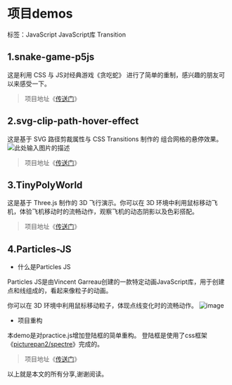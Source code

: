 ﻿# 项目demos
标签：JavaScript JavaScript库 Transition

## 1.snake-game-p5js

这是利用 CSS 与 JS对经典游戏《贪吃蛇》 进行了简单的重制，感兴趣的朋友可以来感受一下。

> 项目地址《[传送门][1]》

## 2.svg-clip-path-hover-effect

这是基于 SVG 路径剪裁属性与 CSS Transitions 制作的 组合网格的悬停效果。
![此处输入图片的描述][2]

> 项目地址《[传送门][3]》

## 3.TinyPolyWorld 

这是基于 Three.js 制作的 3D 飞行演示。你可以在 3D 环境中利用鼠标移动飞机，体验飞机移动时的流畅动作，观察飞机的动态阴影以及色彩搭配。

> 项目地址《[传送门][4]》

## 4.Particles-JS

 - 什么是Particles JS

Particles JS是由Vincent Garreau创建的一款特定动画JavaScript库，用于创建点和线组成的，看起来像粒子的动画。

你可以在 3D 环境中利用鼠标移动粒子，体现点线变化时的流畅动作。
![image][5]


 - 项目重构

本demo是对practice.js增加登陆框的简单重构。
登陆框是使用了css框架《[picturepan2/spectre][6]》完成的。
> 项目地址《[传送门][7]》

以上就是本文的所有分享,谢谢阅读。


  [1]: https://liva92.github.io/Demos/snake-game-p5js/index.html
  [2]: https://github.com/liva92/Demos/blob/master/svg-clip-path-hover-effect/images/image.png
  [3]: https://liva92.github.io/Demos/svg-clip-path-hover-effect/index.html
  [4]: https://liva92.github.io/Demos/tinypolyworld-threejs-experiements/index.html
  [5]: https://github.com/liva92/Demos/blob/master/particles-js/images/image.png
  [6]: https://github.com/picturepan2/spectre
  [7]: https://liva92.github.io/Demos/particles-js/index.html